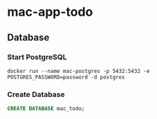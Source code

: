 # mac-app-todo

## Database 

### Start PostgreSQL
```shell script
docker run --name mac-postgres -p 5432:5432 -e POSTGRES_PASSWORD=password -d postgres
```

### Create Database
```sql
CREATE DATABASE mac_todo;
```
